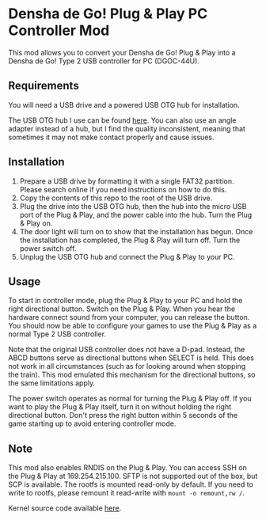 Densha de Go! Plug & Play PC Controller Mod
===========================================

This mod allows you to convert your Densha de Go! Plug & Play into a Densha de
Go! Type 2 USB controller for PC (DGOC-44U).

Requirements
------------
You will need a USB drive and a powered USB OTG hub for installation.

The USB OTG hub I use can be found [here](https://www.amazon.ca/gp/product/B07BDJN76M).
You can also use an angle adapter instead of a hub, but I find the quality
inconsistent, meaning that sometimes it may not make contact properly and cause
issues.

Installation
------------
1. Prepare a USB drive by formatting it with a single FAT32 partition. Please
   search online if you need instructions on how to do this.
2. Copy the contents of this repo to the root of the USB drive.
3. Plug the drive into the USB OTG hub, then the hub into the micro USB port of
   the Plug & Play, and the power cable into the hub. Turn the Plug & Play on.
4. The door light will turn on to show that the installation has begun. Once
   the installation has completed, the Plug & Play will turn off. Turn the
   power switch off.
5. Unplug the USB OTG hub and connect the Plug & Play to your PC.

Usage
-----
To start in controller mode, plug the Plug & Play to your PC and hold the right
directional button. Switch on the Plug & Play. When you hear the hardware
connect sound from your computer, you can release the button. You should now be
able to configure your games to use the Plug & Play as a normal Type 2 USB
controller.

Note that the original USB controller does not have a D-pad. Instead, the ABCD
buttons serve as directional buttons when SELECT is held. This does not work in
all circumstances (such as for looking around when stopping the train). This
mod emulated this mechanism for the directional buttons, so the same limitations
apply.

The power switch operates as normal for turning the Plug & Play off. If you
want to play the Plug & Play itself, turn it on without holding the right
directional button. Don't press the right button within 5 seconds of the game
starting up to avoid entering controller mode.

Note
----
This mod also enables RNDIS on the Plug & Play. You can access SSH on the Plug
& Play at 169.254.215.100. SFTP is not supported out of the box, but SCP is
available. The rootfs is mounted read-only by default. If you need to write
to rootfs, please remount it read-write with `mount -o remount,rw /`.

Kernel source code available [here](https://gitlab.com/modmyclassic/sega-mega-drive-mini/genesismini/-/tree/densha).
